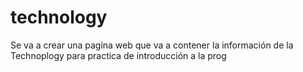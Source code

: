 # technology
Se va a crear una pagina web que va a contener la información de la Technoplogy para practica de introducción a la prog
